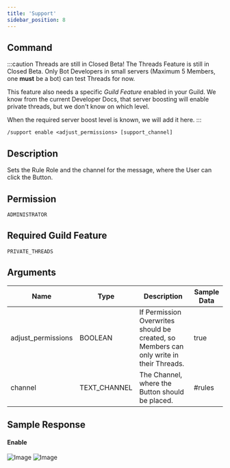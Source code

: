 ```yaml
---
title: 'Support'
sidebar_position: 8
---
```


## Command
:::caution Threads are still in Closed Beta!
The Threads Feature is still in Closed Beta.
Only Bot Developers in small servers (Maximum 5 Members, one **must** be a bot) can test Threads for now.

This feature also needs a specific *Guild Feature* enabled in your Guild.
We know from the current Developer Docs, that server boosting will enable private threads, but we don't know on which level.

When the required server boost level is known, we will add it here. 
:::
```
/support enable <adjust_permissions> [support_channel]
```

## Description
Sets the Rule Role and the channel for the message, where the User can click the Button.

## Permission
`ADMINISTRATOR`

## Required Guild Feature
`PRIVATE_THREADS`

## Arguments
| Name | Type | Description | Sample Data |
| ---- | ---- | ----------- | ----------- |
| adjust_permissions | BOOLEAN | If Permission Overwrites should be created, so Members can only write in their Threads. | true |
| channel | TEXT_CHANNEL | The Channel, where the Button should be placed. | #rules |

## Sample Response
#### Enable
![Image](https://cdn.herrtxbias.net/2021-06-30_00-27-05_dd53ba66-cab2-4ad3-8730-67bae5e14508.png)
![Image](https://cdn.herrtxbias.net/2021-06-30_00-27-55_28599bb9-e6b0-49d8-9dca-4e99ce2bd8a1.png)
